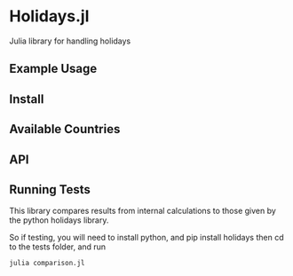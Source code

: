 # Holidays.jl
Julia library for handling holidays

## Example Usage

## Install

## Available Countries

## API

## Running Tests
This library compares results from internal calculations to those
given by the python holidays library.

So if testing, you will need to install python, and pip install holidays
then cd to the tests folder, and run

`julia comparison.jl`
